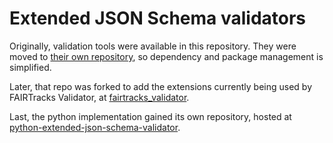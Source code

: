 # Extended JSON Schema validators

Originally, validation tools were available in this repository. They
were moved to [their own repository](//github.com/inab/extended-json-schema-validators/),
so dependency and package management is simplified.

Later, that repo was forked to add the extensions currently being used by FAIRTracks Validator, at [fairtracks_validator](//github.com/fairtracks/fairtracks_validator/).

Last, the python implementation gained its own repository, hosted at [python-extended-json-schema-validator](//github.com/inab/python-extended-json-schema-validator/).

